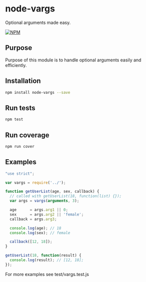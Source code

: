 # node-vargs
Optional arguments made easy.

[![NPM](https://nodei.co/npm/node-vargs.png?downloads=true&downloadRank=true&stars=true)](https://nodei.co/npm/node-vargs/)

## Purpose
Purpose of this module is to handle optional arguments easily and efficiently.

## Installation

```sh
npm install node-vargs --save
```

## Run tests

```sh
npm test
```

## Run coverage

```sh
npm run cover
```

## Examples

```js
"use strict";

var vargs = require('../');

function getUserList(age, sex, callback) {
  // called with getUserList(18, function(list) {});
  var args = vargs(arguments, 3);

  age      = args.arg1 || 0;
  sex      = args.arg2 || 'female';
  callback = args.arg3;

  console.log(age); // 18
  console.log(sex); // female

  callback([12, 18]);
}

getUserList(18, function(result) {
  console.log(result); // [12, 18];
});
```

For more examples see test/vargs.test.js

